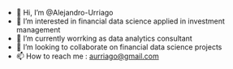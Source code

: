 - 👋 Hi, I’m @Alejandro-Urriago
- 👀 I’m interested in financial data science applied in investment management 
- 🌱 I’m currently worrking as data analytics consultant
- 💞️ I’m looking to collaborate on financial data science projects
- 📫 How to reach me : aurriago@gmail.com

<!---
Alejandro-Urriago/Alejandro-Urriago is a ✨ special ✨ repository because its `README.md` (this file) appears on your GitHub profile.
You can click the Preview link to take a look at your changes.
--->
